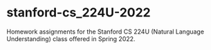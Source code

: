 # stanford-cs_224U-2022
Homework assignments for the Stanford CS 224U (Natural Language Understanding) class offered in Spring 2022.
